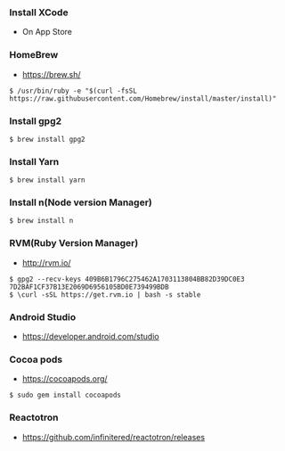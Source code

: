 ### Install XCode
- On App Store

### HomeBrew
- https://brew.sh/
```
$ /usr/bin/ruby -e "$(curl -fsSL https://raw.githubusercontent.com/Homebrew/install/master/install)"
```

### Install gpg2
```
$ brew install gpg2
```
### Install Yarn
```
$ brew install yarn
```
### Install n(Node version Manager)
```
$ brew install n
```
### RVM(Ruby Version Manager)
- http://rvm.io/
```
$ gpg2 --recv-keys 409B6B1796C275462A1703113804BB82D39DC0E3 7D2BAF1CF37B13E2069D6956105BD0E739499BDB
$ \curl -sSL https://get.rvm.io | bash -s stable
```

### Android Studio
- https://developer.android.com/studio

### Cocoa pods
- https://cocoapods.org/
```
$ sudo gem install cocoapods
```

### Reactotron
- https://github.com/infinitered/reactotron/releases


